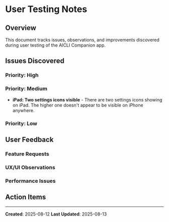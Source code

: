 # User Testing Notes

## Overview
This document tracks issues, observations, and improvements discovered during user testing of the AICLI Companion app.

## Issues Discovered

### Priority: High
<!-- Critical issues that block core functionality -->

### Priority: Medium
<!-- Issues that affect user experience but have workarounds -->

- **iPad: Two settings icons visible** - There are two settings icons showing on iPad. The higher one doesn't appear to be visible on iPhone anywhere.

### Priority: Low
<!-- Minor issues or nice-to-have improvements -->

## User Feedback

### Feature Requests

### UX/UI Observations

### Performance Issues

## Action Items
<!-- Tasks to address discovered issues -->

---

**Created**: 2025-08-12
**Last Updated**: 2025-08-13